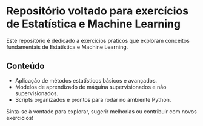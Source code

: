 # Repositório voltado para exercícios de Estatística e Machine Learning

Este repositório é dedicado a exercícios práticos que exploram conceitos fundamentais de Estatística e Machine Learning.

## Conteúdo
- Aplicação de métodos estatísticos básicos e avançados.
- Modelos de aprendizado de máquina supervisionados e não supervisionados.
- Scripts organizados e prontos para rodar no ambiente Python.

Sinta-se à vontade para explorar, sugerir melhorias ou contribuir com novos exercícios!

